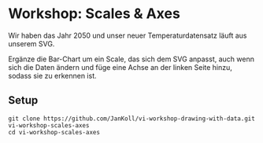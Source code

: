 # Workshop: Scales & Axes

Wir haben das Jahr 2050 und unser neuer Temperaturdatensatz läuft aus unserem SVG.

Ergänze die Bar-Chart um ein Scale, das sich dem SVG anpasst, auch wenn sich die Daten ändern und füge eine Achse an der linken Seite hinzu, sodass sie zu erkennen ist.

## Setup

```
git clone https://github.com/JanKoll/vi-workshop-drawing-with-data.git vi-workshop-scales-axes
cd vi-workshop-scales-axes
```